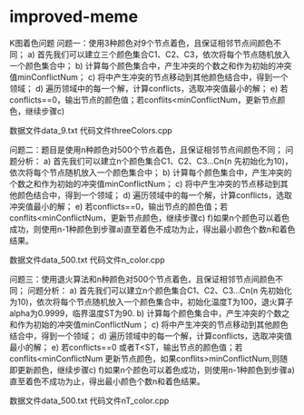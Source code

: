 # improved-meme
K图着色问题
问题一：使用3种颜色对9个节点着色，且保证相邻节点间颜色不同；
a) 首先我们可以建立三个颜色集合C1、C2、C3，依次将每个节点随机放入一个颜色集合中；
b) 计算每个颜色集合中，产生冲突的个数之和作为初始的冲突值minConflictNum；
c) 将中产生冲突的节点移动到其他颜色结合中，得到一个领域；
d) 遍历领域中的每一个解，计算conflicts，选取冲突值最小的解；
e) 若conflicts==0，输出节点的颜色值；若conflits<minConflictNum，更新节点颜色，继续步骤c)

数据文件data_9.txt
代码文件threeColors.cpp
 
问题二：题目是使用n种颜色对500个节点着色，且保证相邻节点间颜色不同；
问题分析：
a) 首先我们可以建立n个颜色集合C1、C2、C3…Cn(n 先初始化为10)，依次将每个节点随机放入一个颜色集合中；
b) 计算每个颜色集合中，产生冲突的个数之和作为初始的冲突值minConflictNum；
c) 将中产生冲突的节点移动到其他颜色结合中，得到一个领域；
d) 遍历领域中的每一个解，计算conflicts，选取冲突值最小的解；
e) 若conflicts==0，输出节点的颜色值；若conflits<minConflictNum，更新节点颜色，继续步骤c)
f)如果n个颜色可以着色成功，则使用n-1种颜色到步骤a)直至着色不成功为止，得出最小颜色个数n和着色结果。

数据文件data_500.txt 
代码文件n_color.cpp

问题三：使用退火算法和n种颜色对500个节点着色，且保证相邻节点间颜色不同；
问题分析：
a) 首先我们可以建立n个颜色集合C1、C2、C3…Cn(n 先初始化为10)，依次将每个节点随机放入一个颜色集合中，初始化温度T为100，退火算子alpha为0.9999，临界温度ST为90.
b) 计算每个颜色集合中，产生冲突的个数之和作为初始的冲突值minConflictNum；
c) 将中产生冲突的节点移动到其他颜色结合中，得到一个领域；
d) 遍历领域中的每一个解，计算conflicts，选取冲突值最小的解；
e) 若conflicts==0 或者T<ST，输出节点的颜色值；若conflits<minConflictNum 更新节点颜色，如果conflits>minConflictNum,则随即更新颜色，继续步骤c)
f)如果n个颜色可以着色成功，则使用n-1种颜色到步骤a)直至着色不成功为止，得出最小颜色个数n和着色结果。

数据文件data_500.txt 
代码文件nT_color.cpp


